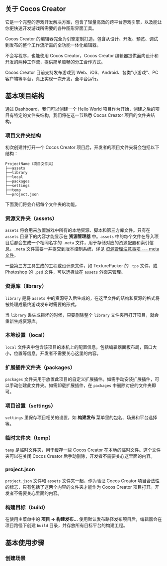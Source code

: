 ## 关于 Cocos Creator

它是一个完整的游戏开发解决方案，包含了轻量高效的跨平台游戏引擎，以及能让你更快速开发游戏所需要的各种图形界面工具。

Cocos Creator 的编辑器完全为引擎定制打造，包含从设计、开发、预览、调试到发布的整个工作流所需的全功能一体化编辑器。

不会写程序，也能使用 Cocos Creator，Cocos Creator 编辑器提供面向设计和开发的两种工作流，提供简单顺畅的分工合作方式。

Cocos Creator 目前支持发布游戏到 Web、iOS、Android、各类"小游戏"、PC 客户端等平台，真正实现一次开发，全平台运行。

## 基本项目结构

通过 Dashboard，我们可以创建一个 Hello World 项目作为开始，创建之后的项目有特定的文件夹结构，我们将在这一节熟悉 Cocos Creator 项目的文件夹结构。

### 项目文件夹结构

初次创建并打开一个 Cocos Creator 项目后，开发者的项目文件夹将会包括以下结构：

```
ProjectName（项目文件夹）
├──assets
├──library
├──local
├──packages
├──settings
├──temp
└──project.json
```

下面我们将会介绍每个文件夹的功能。

### 资源文件夹（assets）

`assets` 将会用来放置游戏中所有的本地资源、脚本和第三方库文件。只有在 `assets` 目录下的内容才能显示在 **资源管理器** 中。`assets` 中的每个文件在导入项目后都会生成一个相同名字的 `.meta` 文件，用于存储对应的资源配置和索引信息。`.meta` 文件需要一并提交到版本控制系统，详见 [资源管理注意事项 --- meta 文件](https://docs.cocos.com/creator/manual/zh/advanced-topics/meta.html)。

一些第三方工具生成的工程或设计原文件，如 TexturePacker 的 `.tps` 文件，或 Photoshop 的 `.psd` 文件，可以选择放在 `assets` 外面来管理。

### 资源库（library）

`library` 是将 `assets` 中的资源导入后生成的，在这里文件的结构和资源的格式将被处理成最终游戏发布时需要的形式。

当 `library` 丢失或损坏的时候，只要删除整个 `library` 文件夹再打开项目，就会重新生成资源库。

### 本地设置（local）

`local` 文件夹中包含该项目的本机上的配置信息，包括编辑器面板布局，窗口大小，位置等信息。开发者不需要关心这里的内容。

### 扩展插件文件夹（packages）

`packages` 文件夹用于放置此项目的自定义扩展插件。如需手动安装扩展插件，可以手动创建此文件夹。如需卸载扩展插件，在 `packages` 中删除对应的文件夹即可。

### 项目设置（settings）

`settings` 里保存项目相关的设置，如 **构建发布** 菜单里的包名、场景和平台选择等。

### 临时文件夹（temp）

`temp` 是临时文件夹，用于缓存一些 Cocos Creator 在本地的临时文件。这个文件夹可以在关闭 Cocos Creator 后手动删除，开发者不需要关心这里面的内容。

### project.json

`project.json` 文件和 `assets` 文件夹一起，作为验证 Cocos Creator 项目合法性的标志，只有包括了这两个内容的文件夹才能作为 Cocos Creator 项目打开。开发者不需要关心里面的内容。

### 构建目标（build）

在使用主菜单中的 **项目 -> 构建发布...** 使用默认发布路径发布项目后，编辑器会在项目路径下创建 `build` 目录，并存放所有目标平台的构建工程。

## 基本使用步骤

### 创建场景

